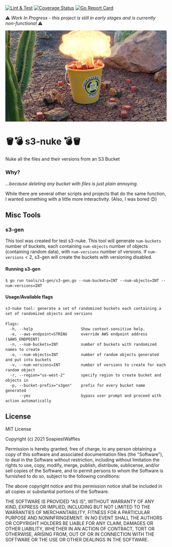 [![Lint & Test](https://github.com/soapiestwaffles/s3-nuke/actions/workflows/lint.yml/badge.svg)](https://github.com/soapiestwaffles/s3-nuke/actions/workflows/lint.yml) [![Coverage Status](https://coveralls.io/repos/github/soapiestwaffles/s3-nuke/badge.svg?branch=main)](https://coveralls.io/github/soapiestwaffles/s3-nuke?branch=main) [![Go Report Card](https://goreportcard.com/badge/github.com/soapiestwaffles/s3-nuke)](https://goreportcard.com/report/github.com/soapiestwaffles/s3-nuke)

⚠️ *Work In Progress - this project is still in early stages and is currently non-functional* ⚠️

![header image](https://github.com/soapiestwaffles/_assets/raw/master/s3-nuke/header.jpg)

# 🪣💣 s3-nuke 💣🪣
Nuke all the files and their versions from an S3 Bucket 

### Why?
_...because deleting any bucket with files is just plain annoying._

While there are several other scripts and projects that do the same function, I wanted something
with a little more interactivity. (Also, I was bored 😊)

## Misc Tools

### s3-gen

This tool was created for test s3-nuke. This tool will generate `num-buckets` number of buckets, each containing `num-objects` number of objects (containing random data), with `num-versions` number of versions. If `num-versions` < 2, s3-gen will create the buckets with versioning disabled.

#### Running s3-gen

```console
$ go run tools/s3-gen/s3-gen.go --num-buckets=INT --num-objects=INT --num-versions=INT
```

#### Usage/Available flags
```
s3-nuke tool: generate a set of randomized buckets each containing a set of randomized objects and versions

Flags:
  -h, --help                     Show context-sensitive help.
  -e, --aws-endpoint=STRING      override AWS endpoint address ($AWS_ENDPOINT)
  -n, --num-buckets=INT          number of buckets with randomized names to create
  -o, --num-objects=INT          number of random objects generated and put into buckets
  -v, --num-versions=INT         number of versions to create for each random object
  -r, --region="us-west-2"       specify region to create bucket and objects in
  -p, --bucket-prefix="s3gen"    prefix for every bucket name generated
      --yes                      bypass user prompt and proceed with action automatically
```

## License

MIT License

Copyright (c) 2021 SoapiestWaffles

Permission is hereby granted, free of charge, to any person obtaining a copy
of this software and associated documentation files (the "Software"), to deal
in the Software without restriction, including without limitation the rights
to use, copy, modify, merge, publish, distribute, sublicense, and/or sell
copies of the Software, and to permit persons to whom the Software is
furnished to do so, subject to the following conditions:

The above copyright notice and this permission notice shall be included in all
copies or substantial portions of the Software.

THE SOFTWARE IS PROVIDED "AS IS", WITHOUT WARRANTY OF ANY KIND, EXPRESS OR
IMPLIED, INCLUDING BUT NOT LIMITED TO THE WARRANTIES OF MERCHANTABILITY,
FITNESS FOR A PARTICULAR PURPOSE AND NONINFRINGEMENT. IN NO EVENT SHALL THE
AUTHORS OR COPYRIGHT HOLDERS BE LIABLE FOR ANY CLAIM, DAMAGES OR OTHER
LIABILITY, WHETHER IN AN ACTION OF CONTRACT, TORT OR OTHERWISE, ARISING FROM,
OUT OF OR IN CONNECTION WITH THE SOFTWARE OR THE USE OR OTHER DEALINGS IN THE
SOFTWARE.
